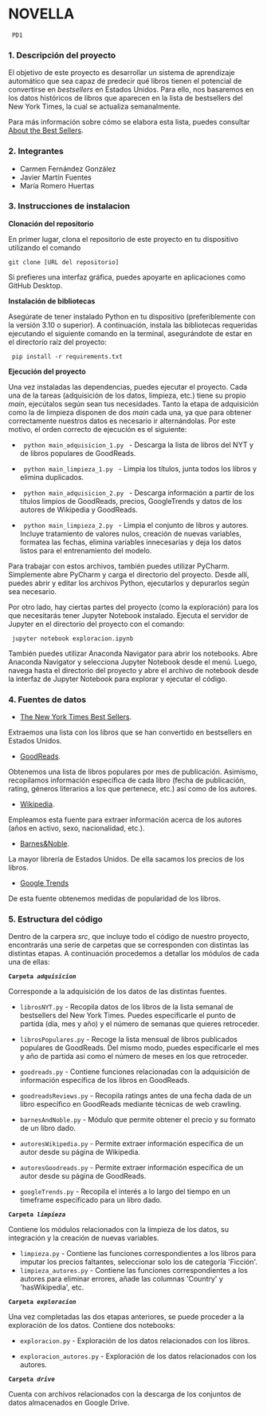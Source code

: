 # NOVELLA
<code> PD1 </code>

### 1. Descripción del proyecto

El objetivo de este proyecto es desarrollar un sistema de aprendizaje automático que sea capaz de predecir qué libros tienen el potencial de convertirse en *bestsellers* en Estados Unidos. Para ello, nos basaremos en los datos históricos de libros que aparecen en la lista de bestsellers del New York Times, la cual se actualiza semanalmente.

Para más información sobre cómo se elabora esta lista, puedes consultar [About the Best Sellers](https://www.nytimes.com/books/best-sellers/methodology/).


### 2. Integrantes

- Carmen Fernández González
- Javier Martín Fuentes
- María Romero Huertas

### 3. Instrucciones de instalacion

**Clonación del repositorio**

En primer lugar, clona el repositorio de este proyecto en tu dispositivo utilizando el comando 

<code>git clone [URL del repositorio] </code>

 Si prefieres una interfaz gráfica, puedes apoyarte en aplicaciones como GitHub Desktop.

**Instalación de bibliotecas**

Asegúrate de tener instalado Python en tu dispositivo (preferiblemente con la versión 3.10 o superior). A continuación, instala las bibliotecas requeridas ejecutando el siguiente comando en la terminal, asegurándote de estar en el directorio raíz del proyecto:

<code> pip install -r requirements.txt </code>

**Ejecución del proyecto**

Una vez instaladas las dependencias, puedes ejecutar el proyecto. Cada una de la tareas (adquisición de los datos, limpieza, etc.) tiene su propio *main*, ejecútalos según sean tus necesidades. Tanto la etapa de adquisición como la de limpieza disponen de dos *main* cada una, ya que para obtener correctamente nuestros datos es necesario ir alternándolas. Por este motivo, el orden correcto de ejecución es el siguiente:

- <code> python main_adquisicion_1.py </code> - Descarga la lista de libros del NYT y de libros populares de GoodReads.

- <code> python main_limpieza_1.py </code> - Limpia los títulos, junta todos los libros y elimina duplicados.

- <code> python main_adquisicion_2.py </code> - Descarga información a partir de los títulos limpios de GoodReads, precios, GoogleTrends y datos de los autores de Wikipedia y GoodReads.

- <code> python main_limpieza_2.py </code> - Limpia el conjunto de libros y autores. Incluye tratamiento de valores nulos, creación de nuevas variables, formatea las fechas, elimina variables innecesarias y deja los datos listos para el entrenamiento del modelo.

Para trabajar con estos archivos, también puedes utilizar PyCharm. Simplemente abre PyCharm y carga el directorio del proyecto. Desde allí, puedes abrir y editar los archivos Python, ejecutarlos y depurarlos según sea necesario.

Por otro lado, hay ciertas partes del proyecto (como la exploración) para los que necesitarás tener Jupyter Notebook instalado. Ejecuta el servidor de Jupyter en el directorio del proyecto con el comando:

<code> jupyter notebook exploracion.ipynb </code>

También puedes utilizar Anaconda Navigator para abrir los notebooks. Abre Anaconda Navigator y selecciona Jupyter Notebook desde el menú. Luego, navega hasta el directorio del proyecto y abre el archivo de notebook desde la interfaz de Jupyter Notebook para explorar y ejecutar el código.

### 4. Fuentes de datos

- [The New York Times Best Sellers](https://www.nytimes.com/books/best-sellers/).

Extraemos una lista con los libros que se han convertido en bestsellers en Estados Unidos.

- [GoodReads](https://www.goodreads.com).

Obtenemos una lista de libros populares por mes de publicación. Asimismo, recopilamos información específica de cada libro (fecha de publicación, rating, géneros literarios a los que pertenece, etc.) así como de los autores. 

- [Wikipedia](https://es.wikipedia.org/wiki/Wikipedia:Portada).

Empleamos esta fuente para extraer información acerca de los autores (años en activo, sexo, nacionalidad, etc.).

- [Barnes&Noble](https://www.nytimes.com/books/best-sellers/).

La mayor librería de Estados Unidos. De ella sacamos los precios de los libros.

- [Google Trends](https://trends.google.es/trends/)

De esta fuente obtenemos medidas de popularidad de los libros.

### 5. Estructura del código

Dentro de la carpera *src*, que incluye todo el código de nuestro proyecto, encontrarás una serie de carpetas que se corresponden con distintas las distintas etapas. A continuación procedemos a detallar los módulos de cada una de ellas:

<code>**Carpeta _adquisicion_**</code>

Corresponde a la adquisición de los datos de las distintas fuentes.

- <code>librosNYT.py</code> - Recopila datos de los libros de la lista semanal de bestsellers del New York Times. Puedes especificarle el punto de partida (día, mes y año) y el número de semanas que quieres retroceder.

- <code>librosPopulares.py</code> - Recoge la lista mensual de libros publicados populares de GoodReads. Del mismo modo, puedes especificarle el mes y año de partida así como el número de meses en los que retroceder. 
- <code>goodreads.py</code> - Contiene funciones relacionadas con la adquisición de información específica de los libros en GoodReads.
- <code>goodreadsReviews.py</code> - Recopila ratings antes de una fecha dada de un libro específico en GoodReads mediante técnicas de web crawling.
- <code>barnesAndNoble.py</code> - Módulo que permite obtener el precio y su formato de un libro dado.
- <code>autoresWikipedia.py</code> - Permite extraer información específica de un autor desde su página de Wikipedia.
- <code>autoresGoodreads.py</code> - Permite extraer información específica de un autor desde su página de GoodReads.
- <code>googleTrends.py</code> - Recopila el interés a lo largo del tiempo en un timeframe especificado para un libro dado.

<code>**Carpeta _limpieza_**</code>

Contiene los módulos relacionados con la limpieza de los datos, su integración y la creación de nuevas variables.

- <code>limpieza.py</code> - Contiene las funciones correspondientes a los libros para imputar los precios faltantes, seleccionar solo los de categoría 'Ficción'.
- <code>limpieza_autores.py</code> - Contiene las funciones correspondientes a los autores para eliminar errores, añade las columnas 'Country' y 'hasWikipedia', etc.

<code>**Carpeta _exploracion_**</code>

Una vez completadas las dos etapas anteriores, se puede proceder a la exploración de los datos. Contiene dos notebooks:

- <code>exploracion.py</code> - Exploración de los datos relacionados con los libros.

- <code>exploracion_autores.py</code> - Exploración de los datos relacionados con los autores.


<code>**Carpeta _drive_**</code>

Cuenta con archivos relacionados con la descarga de los conjuntos de datos almacenados en Google Drive.






